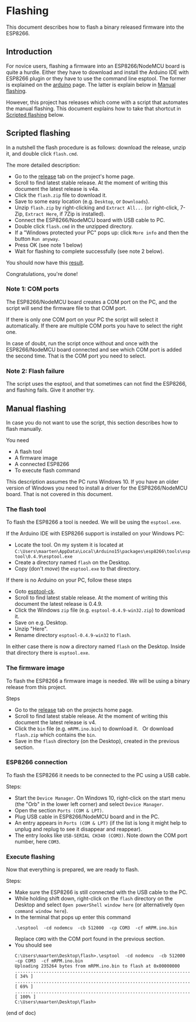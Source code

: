 # Flashing
This document describes how to flash a binary released firmware into the ESP8266.



## Introduction
For novice users, flashing a firmware into an ESP8266/NodeMCU board is 
quite a hurdle. Either they have to download and install the Arduino IDE 
with ESP8266 plugin or they have to use the
command line esptool. The former is explained on the [arduino](arduino) page.
The latter is explain below in [Manual flashing](#manual-flashing).

However, this project has releases which come with a script that automates the manual flashing.
This document explains how to take that shortcut in [Scripted flashing](#scripted-flashing) below.



## Scripted flashing
In a nutshell the flash procedure is as follows: 
download the release, unzip it, and double click `flash.cmd`.

The more detailed description:
 - Go to the [release](https://github.com/maarten-pennings/mRPM/releases) 
   tab on the project's home page.
 - Scroll to find latest stable release.
   At the moment of writing this document the latest release is v4a.
 - Click the `flash.zip` file to download it.
 - Save to some easy location (e.g. `Desktop`, or `Downloads`).
 - Unzip `flash.zip` by right-clicking and `Extract All...`
   (or right-click, 7-Zip, `Extract Here`, if 7Zip is installed).
 - Connect the ESP8266/NodeMCU board with USB cable to PC.
 - Double click `flash.cmd` in the unzipped directory.
 - If a "Windows protected your PC" pops up: click `More info` 
   and then the button `Run anyway`.
 - Press OK (see note 1 below)
 - Wait for flashing to complete successfully (see note 2 below).

You should now have this [result](https://youtu.be/PuOR1rizvE4).
 
Congratulations, you're done!



### Note 1: COM ports
The ESP8266/NodeMCU board creates a COM port on the PC, and the script 
will send the firmware file to that COM port.

If there is only one COM port on your PC the script will select it automatically.
If there are multiple COM ports you have to select the right one.

In case of doubt, run the script once without and once with the 
ESP8266/NodeMCU board connected and see which COM port is added the 
second time. That is the COM port you need to select.



### Note 2: Flash failure 
The script uses the esptool, and that sometimes can not find the ESP8266,
and flashing fails. Give it another try.

 

## Manual flashing
In case you do not want to use the script, this section describes
how to flash manually.

You need
 - A flash tool
 - A firmware image
 - A connected ESP8266
 - To execute flash command

This description assumes the PC runs Windows 10.
If you have an older version of Windows you need to install a driver for 
the ESP8266/NodeMCU board. That is not covered in this document.



### The flash tool
To flash the ESP8266 a tool is needed.
We will be using the `esptool.exe`.

If the Arduino IDE with ESP8266 support is installed on your Windows PC:
 - Locate the tool. On my system it is located at
   `C:\Users\maarten\AppData\Local\Arduino15\packages\esp8266\tools\esptool\0.4.9\esptool.exe`
 - Create a directory named `flash` on the Desktop.
 - Copy (don't *move*) the `esptool.exe` to that directory.

If there is no Arduino on your PC, follow these steps
 - Goto [esptool-ck](https://github.com/igrr/esptool-ck/releases).
 - Scroll to find latest stable release.
   At the moment of writing this document the latest release is 0.4.9.
 - Click the Windows `zip` file (e.g. `esptool-0.4.9-win32.zip`) to download it.
 - Save on e.g. Desktop.
 - Unzip "Here".
 - Rename directory `esptool-0.4.9-win32` to `flash`.
 
In either case there is now a directory named `flash` on the Desktop.
Inside that directory there is `esptool.exe`.



### The firmware image
To flash the ESP8266 a firmware image is needed.
We will be using a binary release from this project.

Steps
 - Go to the [release](https://github.com/maarten-pennings/mRPM/releases) 
   tab on the projects home page.
 - Scroll to find latest stable release.
   At the moment of writing this document the latest release is v4.
 - Click the `bin` file (e.g. `mRPM.ino.bin`) to download it.
   Or download `flash.zip` which contains the `bin`.
 - Save in the `flash` directory (on the Desktop), created in the previous section.


 
### ESP8266 connection
To flash the ESP8266 it needs to be connected to the PC using a USB cable.

Steps:
 - Start the `Device Manager`.
   On Windows 10, right-click on the start menu 
   (the "Orb" in the lower left corner) and select `Device Manager`.
 - Open the section `Ports (COM & LPT)`.
 - Plug USB cable in ESP8266/NodeMCU board and in the PC.
 - An entry appears in `Ports (COM & LPT)` 
   (if the list is long it might help to unplug and replug to see it disappear and reappear).
 - The entry looks like `USB-SERIAL CH340 (COM3)`.
   Note down the COM port number, here `COM3`.


   
### Execute flashing
Now that everything is prepared, we are ready to flash.

Steps:
 - Make sure the ESP8266 is still connected with the USB cable to the PC.
 - While holding shift down, right-click on the `flash` directory on the Desktop
   and select `Open powerShell window here` (or alternatively `Open command window here`).
 - In the terminal that pops up enter this command
   ```
   .\esptool  -cd nodemcu  -cb 512000  -cp COM3  -cf mRPM.ino.bin
   ```
   Replace `COM3` with the COM port found in the previous section.
 - You should see
   ```
   C:\Users\maarten\Desktop\flash>.\esptool  -cd nodemcu  -cb 512000  -cp COM3  -cf mRPM.ino.bin
   Uploading 235264 bytes from mRPM.ino.bin to flash at 0x00000000
   ................................................................................ [ 34% ]
   ................................................................................ [ 69% ]
   ......................................................................           [ 100% ]
   C:\Users\maarten\Desktop\flash>
   ```

(end of doc)
